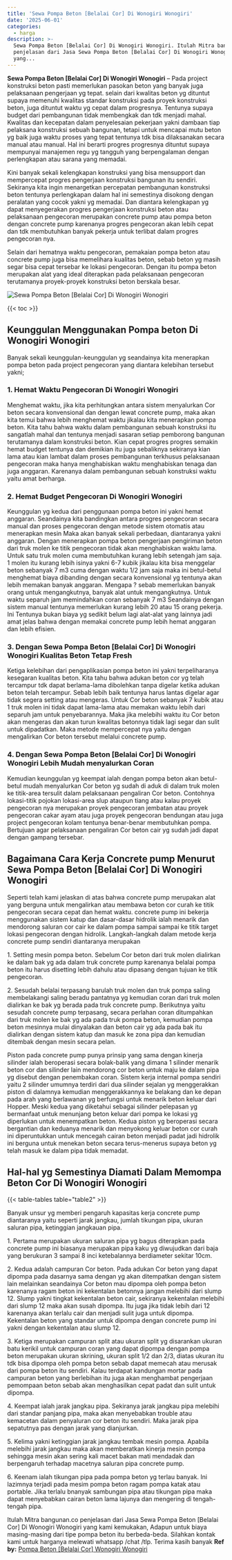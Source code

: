 ```yaml
---
title: 'Sewa Pompa Beton [Belalai Cor] Di Wonogiri Wonogiri'
date: '2025-06-01'
categories:
  - harga
description: >-
  Sewa Pompa Beton [Belalai Cor] Di Wonogiri Wonogiri. Itulah Mitra bangunan.co
  penjelasan dari Jasa Sewa Pompa Beton [Belalai Cor] Di Wonogiri Wonogiri
  yang...
---
```


**Sewa Pompa Beton \[Belalai Cor\] Di Wonogiri Wonogiri** – Pada project konstruksi beton pasti memerlukan pasokan beton yang banyak juga pelaksanaan pengerjaan yg tepat. selain dari kwalitas beton yg dituntut supaya memenuhi kwalitas standar konstruksi pada proyek konstruksi beton, juga dituntut waktu yg cepat dalam progresnya. Tentunya supaya budget dari pembangunan tidak membengkak dan tdk menjadi mahal. Kwalitas dan kecepatan dalam penyelesaian pekerjaan yakni dambaan tiap pelaksana konstruksi sebuah bangunan, tetapi untuk mencapai mutu beton yg baik juga waktu proses yang tepat tentunya tdk bisa dilaksanakan secara manual atau manual. Hal ini berarti progres progresnya dituntut supaya mempunyai manajemen regu yg tangguh yang berpengalaman dengan perlengkapan atau sarana yang memadai.

Kini banyak sekali kelengkapan konstruksi yang bisa mensupport dan mempercepat progres pengerjaan konstruksi bangunan itu sendiri. Sekiranya kita ingin menargetkan percepatan pembangunan konstruksi beton tentunya perlengkapan dalam hal ini semestinya disokong dengan peralatan yang cocok yakni yg memadai. Dan diantara kelengkapan yg dapat menyegerakan progres pengerjaan konstruksi beton atau pelaksanaan pengecoran merupakan concrete pump atau pompa beton dengan concrete pump karenanya progres pengecoran akan lebih cepat dan tdk membutuhkan banyak pekerja untuk terlibat dalam progres pengecoran nya.

Selain dari hematnya waktu pengecoran, pemakaian pompa beton atau concrete pump juga bisa memelihara kualitas beton, sebab beton yg masih segar bisa cepat tersebar ke lokasi pengecoran. Dengan itu pompa beton merupakan alat yang ideal diterapkan pada pelaksanaan pengecoran terutamanya proyek-proyek konstruksi beton berskala besar.

![Sewa Pompa Beton [Belalai Cor] Di Wonogiri Wonogiri](/images/sewa-concrete-pump-28.png)

{{< toc >}}

## Keunggulan Menggunakan Pompa beton Di Wonogiri Wonogiri

Banyak sekali keunggulan-keunggulan yg seandainya kita menerapkan pompa beton pada project pengecoran yang diantara kelebihan tersebut yakni;

### 1\. Hemat Waktu Pengecoran Di Wonogiri Wonogiri

Menghemat waktu, jika kita perhitungkan antara sistem menyalurkan Cor beton secara konvensional dan dengan lewat concrete pump, maka akan kita temui bahwa lebih menghemat waktu jikalau kita menerapkan pompa beton. Kita tahu bahwa waktu dalam pembangunan sebuah konstruksi itu sangatlah mahal dan tentunya menjadi sasaran setiap pemborong bangunan terutamanya dalam konstruksi beton. Kian cepat progres progres semakin hemat budget tentunya dan demikian itu juga sebaliknya sekiranya kian lama atau kian lambat dalam proses pembangunan terkhusus pelaksanaan pengecoran maka hanya menghabiskan waktu menghabiskan tenaga dan juga anggaran. Karenanya dalam pembangunan sebuah konstruksi waktu yaitu amat berharga.

### 2\. Hemat Budget Pengecoran Di Wonogiri Wonogiri

Keunggulan yg kedua dari penggunaan pompa beton ini yakni hemat anggaran. Seandainya kita bandingkan antara progres pengecoran secara manual dan proses pengecoran dengan metode sistem otomatis atau menerapkan mesin Maka akan banyak sekali perbedaan, diantaranya yakni anggaran. Dengan menerapkan pompa beton pengerjaan pengiriman beton dari truk molen ke titik pengecoran tidak akan menghabiskan waktu lama. Untuk satu truk molen cuma membutuhkan kurang lebih setengah jam saja. 1 molen itu kurang lebih isinya yakni 6-7 kubik jikalau kita bisa menggelar beton sebanyak 7 m3 cuma dengan waktu 1/2 jam saja maka ini betul-betul menghemat biaya dibanding dengan secara konvensional yg tentunya akan lebih memakan banyak anggaran. Mengapa ? sebab memerlukan banyak orang untuk mengangkutnya, banyak alat untuk mengangkutnya. Untuk waktu separuh jam memindahkan coran sebanyak 7 m3 Seandainya dengan sistem manual tentunya memerlukan kurang lebih 20 atau 15 orang pekerja. Ini Tentunya bukan biaya yg sedikit belum lagi alat-alat yang lainnya jadi amat jelas bahwa dengan memakai concrete pump lebih hemat anggaran dan lebih efisien.

### 3\. Dengan Sewa Pompa Beton \[Belalai Cor\] Di Wonogiri Wonogiri Kualitas Beton Tetap Fresh

Ketiga kelebihan dari pengaplikasian pompa beton ini yakni terpeliharanya kesegaran kualitas beton. Kita tahu bahwa adukan beton cor yg telah tercampur tdk dapat berlama-lama dibolehkan tanpa digelar ketika adukan beton telah tercampur. Sebab lebih baik tentunya harus lantas digelar agar tidak segera setting atau mengeras. Untuk Cor beton sebanyak 7 kubik atau 1 truk molen ini tidak dapat lama-lama atau memakan waktu lebih dari separuh jam untuk penyebarannya. Maka jika melebihi waktu itu Cor beton akan mengeras dan akan turun kwalitas betonnya tidak lagi segar dan sulit untuk dipadatkan. Maka metode mempercepat nya yaitu dengan mengalirkan Cor beton tersebut melalui concrete pump.

### 4\. Dengan Sewa Pompa Beton \[Belalai Cor\] Di Wonogiri Wonogiri Lebih Mudah menyalurkan Coran

Kemudian keunggulan yg keempat ialah dengan pompa beton akan betul-betul mudah menyalurkan Cor beton yg sudah di aduk di dalam truk molen ke titik-area tersulit dalam pelaksanaan pengaliran Cor beton. Contohnya lokasi-titik pojokan lokasi-area slup ataupun tiang atau kalau proyek pengecoran nya merupakan proyek pengecoran jembatan atau proyek pengecoran cakar ayam atau juga proyek pengecoran bendungan atau juga project pengecoran kolam tentunya benar-benar membutuhkan pompa. Bertujuan agar pelaksanaan pengaliran Cor beton cair yg sudah jadi dapat dengan gampang tersebar.

## Bagaimana Cara Kerja Concrete pump Menurut Sewa Pompa Beton \[Belalai Cor\] Di Wonogiri Wonogiri

Seperti telah kami jelaskan di atas bahwa concrete pump merupakan alat yang berguna untuk mengalirkan atau membawa beton cor curah ke titik pengecoran secara cepat dan hemat waktu. concrete pump ini bekerja menggunakan sistem katup dan dasar-dasar hidrolik ialah menarik dan mendorong saluran cor cair ke dalam pompa sampai sampai ke titik target lokasi pengecoran dengan hidrolik. Langkah-langkah dalam metode kerja concrete pump sendiri diantaranya merupakan

1\. Setting mesin pompa beton. Sebelum Cor beton dari truk molen dialirkan ke dalam bak yg ada dalam truk concrete pump karenanya belalai pompa beton itu harus disetting lebih dahulu atau dipasang dengan tujuan ke titik pengecoran.

2\. Sesudah belalai terpasang barulah truk molen dan truk pompa saling membelakangi saling beradu pantatnya yg kemudian coran dari truk molen dialirkan ke bak yg berada pada truk concrete pump. Berikutnya yaitu sesudah concrete pump terpasang, secara perlahan coran ditumpahkan dari truk molen ke bak yg ada pada truk pompa beton, kemudian pompa beton mesinnya mulai dinyalakan dan beton cair yg ada pada bak itu dialirkan dengan sistem katup dan masuk ke zona pipa dan kemudian ditembak dengan mesin secara pelan.

Piston pada concrete pump punya prinsip yang sama dengan kinerja silinder ialah beroperasi secara bolak-balik yang dimana 1 silinder menarik beton cor dan silinder lain mendorong cor beton untuk maju ke dalam pipa yg disebut dengan penembakan coran. Sistem kerja internal pompa sendiri yaitu 2 silinder umumnya terdiri dari dua silinder sejalan yg menggerakkan piston di dalamnya kemudian menggerakkannya ke belakang dan ke depan pada arah yang berlawanan yg berfungsi untuk menarik beton keluar dari Hopper. Meski kedua yang diketahui sebagai silinder pelepasan yg bermanfaat untuk menunjang beton keluar dari pompa ke lokasi yg diperlukan untuk menempatkan beton. Kedua piston yg beroperasi secara bergantian dan keduanya menarik dan menyokong keluar beton cor curah ini diperuntukkan untuk mencegah cairan beton menjadi padat jadi hidrolik ini berguna untuk menekan beton secara terus-menerus supaya beton yg telah masuk ke dalam pipa tidak memadat.

## Hal-hal yg Semestinya Diamati Dalam Memompa Beton Cor Di Wonogiri Wonogiri

{{< table-tables table="table2" >}}

Banyak unsur yg memberi pengaruh kapasitas kerja concrete pump diantaranya yaitu seperti jarak jangkau, jumlah tikungan pipa, ukuran saluran pipa, ketinggian jangkauan pipa.

1\. Pertama merupakan ukuran saluran pipa yg bagus diterapkan pada concrete pump ini biasanya merupakan pipa kaku yg diwujudkan dari baja yang berukuran 3 sampai 8 inci ketebalannya berdiameter sekitar 10cm.

2\. Kedua adalah campuran Cor beton. Pada adukan Cor beton yang dapat dipompa pada dasarnya sama dengan yg akan ditempatkan dengan sistem lain melainkan seandainya Cor beton mau dipompa oleh pompa beton karenanya ragam beton ini kekentalan betonnya jangan melebihi dari slump 12. Slump yakni tingkat kekentalan beton cair, sekiranya kekentalan melebihi dari slump 12 maka akan susah dipompa. Itu juga jika tidak lebih dari 12 karenanya akan terlalu cair dan menjadi sulit juga untuk dipompa. Kekentalan beton yang standar untuk dipompa dengan concrete pump ini yakni dengan kekentalan atau slump 12.

3\. Ketiga merupakan campuran split atau ukuran split yg disarankan ukuran batu kerikil untuk campuran coran yang dapat dipompa dengan pompa beton merupakan ukuran skrining, ukuran split 1/2 dan 2/3, diatas ukuran itu tdk bisa dipompa oleh pompa beton sebab dapat memecah atau merusak dari pompa beton itu sendiri. Kalau terdapat kandungan mortar pada campuran beton yang berlebihan itu juga akan menghambat pengerjaan pemompaan beton sebab akan menghasilkan cepat padat dan sulit untuk dipompa.

4\. Keempat ialah jarak jangkau pipa. Sekiranya jarak jangkau pipa melebihi dari standar panjang pipa, maka akan menyebabkan trouble atau kemacetan dalam penyaluran cor beton itu sendiri. Maka jarak pipa sepatutnya pas dengan jarak yang dianjurkan.

5\. Kelima yakni ketinggian jarak jangkau tembak mesin pompa. Apabila melebihi jarak jangkau maka akan memberatkan kinerja mesin pompa sehingga mesin akan sering kali macet bakan mati mendadak dan berpengaruh terhadap macetnya saluran pipa concrete pump.

6\. Keenam ialah tikungan pipa pada pompa beton yg terlau banyak. Ini lazimnya terjadi pada mesim pompa beton ragam pompa katak atau portable. Jika terlalu bnanyak sambungan pipa atau tikungan pipa maka dapat menyebabkan cairan beton lama lajunya dan mengering di tengah-tengah pipa.

Itulah Mitra bangunan.co penjelasan dari Jasa Sewa Pompa Beton \[Belalai Cor\] Di Wonogiri Wonogiri yang kami kemukakan, Adapun untuk biaya masing-masing dari tipe pompa beton itu berbeda-beda. Silahkan kontak kami untuk harganya melewati whatsapp /chat /tlp. Terima kasih banyak
**Ref by:** [Pompa Beton [Belalai Cor] Wonogiri Wonogiri](https://id.wikipedia.org/wiki/Pompa)
